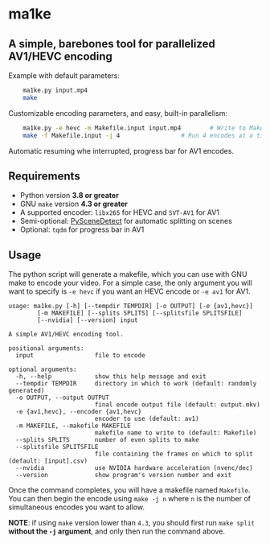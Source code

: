 # ma1ke

## A simple, barebones tool for parallelized AV1/HEVC encoding

Example with default parameters:

```bash
    ma1ke.py input.mp4
    make
```

Customizable encoding parameters, and easy, built-in parallelism:

```bash
    ma1ke.py -e hevc -m Makefile.input input.mp4		# Write to Makefile.input
    make -f Makefile.input -j 4 				# Run 4 encodes at a time
```

Automatic resuming whe interrupted, progress bar for AV1 encodes.

## Requirements

- Python version **3.8 or greater**
- GNU `make` version **4.3 or greater**
- A supported encoder: `libx265` for HEVC and `SVT-AV1` for AV1
- Semi-optional: [PySceneDetect](https://pyscenedetect.readthedocs.io/en/latest/) for automatic splitting on scenes
- Optional: `tqdm` for progress bar in AV1

## Usage

The python script will generate a makefile, which you can use with GNU make to
encode your video. For a simple case, the only argument you will want to
specify is `-e hevc` if you want an HEVC encode or `-e av1` for AV1.

```
usage: ma1ke.py [-h] [--tempdir TEMPDIR] [-o OUTPUT] [-e {av1,hevc}]
		[-m MAKEFILE] [--splits SPLITS] [--splitsfile SPLITSFILE]
		[--nvidia] [--version] input

A simple AV1/HEVC encoding tool.

positional arguments:
  input                 file to encode

optional arguments:
  -h, --help            show this help message and exit
  --tempdir TEMPDIR     directory in which to work (default: randomly generated)
  -o OUTPUT, --output OUTPUT
                        final encode output file (default: output.mkv)
  -e {av1,hevc}, --encoder {av1,hevc}
                        encoder to use (default: av1)
  -m MAKEFILE, --makefile MAKEFILE
                        makefile name to write to (default: Makefile)
  --splits SPLITS       number of even splits to make
  --splitsfile SPLITSFILE
                        file containing the frames on which to split (default: [input].csv)
  --nvidia              use NVIDIA hardware acceleration (nvenc/dec)
  --version             show program's version number and exit
```

Once the command completes, you will have a makefile named `Makefile`. You can
then begin the encode using `make -j n` where `n` is the number of simultaneous
encodes you want to allow.

**NOTE**: if using `make` version lower than `4.3`, you should first run `make
split` **without the `-j` argument**, and only then run the command above.
